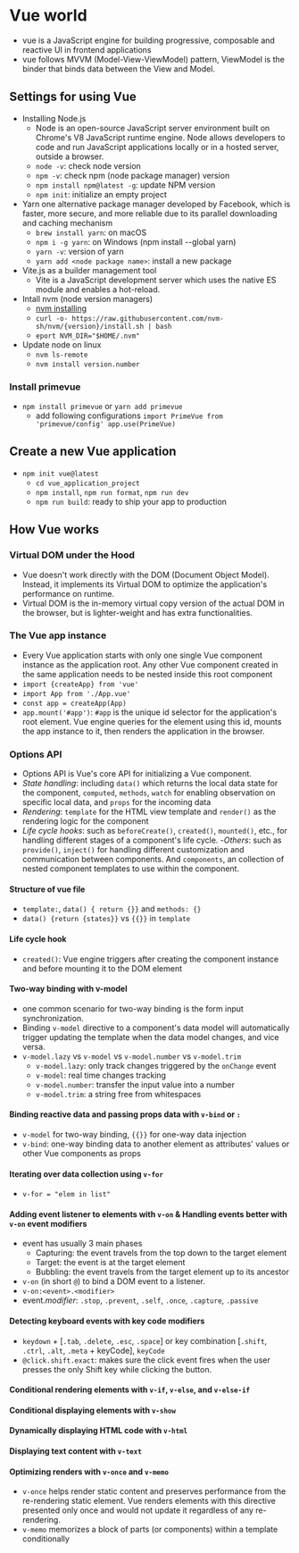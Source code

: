 # Vue world

- vue is a JavaScript engine for building progressive, composable and reactive UI in frontend applications
- vue follows MVVM (Model-View-ViewModel) pattern, ViewModel is the binder that binds data between the View and Model.

## Settings for using Vue

- Installing Node.js
  - Node is an open-source JavaScript server environment built on Chrome's V8 JavaScript runtime engine. Node allows developers to code and run JavaScript applications locally or in a hosted server, outside a browser.
  - `node -v`: check node version
  - `npm -v`: check npm (node package manager) version
  - `npm install npm@latest -g`: update NPM version
  - `npm init`: initialize an empty project
- Yarn one alternative package manager developed by Facebook, which is faster, more secure, and more reliable due to its parallel downloading and caching mechanism
  - `brew install yarn`: on macOS
  - `npm i -g yarn`: on Windows (npm install --global yarn)
  - `yarn -v`: version of yarn
  - `yarn add <node package name>`: install a new package
- Vite.js as a builder management tool
  - Vite is a JavaScript development server which uses the native ES module and enables a hot-reload.
- Intall nvm (node version managers)
  - [nvm installing](https://github.com/nvm-sh/nvm#installing-and-updating)
  - `curl -o- https://raw.githubusercontent.com/nvm-sh/nvm/{version}/install.sh | bash`
  - `eport NVM_DIR="$HOME/.nvm"`
- Update node on linux
  - `nvm ls-remote`
  - `nvm install version.number`

### Install primevue

- `npm install primevue` or `yarn add primevue`
  - add following configurations `import PrimeVue from 'primevue/config' app.use(PrimeVue)`

## Create a new Vue application

- `npm init vue@latest`
  - `cd vue_application_project`
  - `npm install`, `npm run format`, `npm run dev`
  - `npm run build`: ready to ship your app to production

## How Vue works

### Virtual DOM under the Hood

- Vue doesn't work directly with the DOM (Document Object Model). Instead, it implements its Virtual DOM to optimize the application's performance on runtime.
- Virtual DOM is the in-memory virtual copy version of the actual DOM in the browser, but is lighter-weight and has extra functionalities.

### The Vue app instance

- Every Vue application starts with only one single Vue component instance as the application root. Any other Vue component created in the same application needs to be nested inside this root component
- `import {createApp} from 'vue'`
- `import App from './App.vue'`
- `const app = createApp(App)`
- `app.mount('#app')`: `#app` is the unique id selector for the application's root element. Vue engine queries for the element using this id, mounts the app instance to it, then renders the application in the browser.

### Options API

- Options API is Vue's core API for initializing a Vue component.
- _State handling_: including `data()` which returns the local data state for the component, `computed`, `methods`, `watch` for enabling observation on specific local data, and `props` for the incoming data
- _Rendering_: `template` for the HTML view template and `render()` as the rendering logic for the component
- _Life cycle hooks_: such as `beforeCreate()`, `created()`, `mounted()`, etc., for handling different stages of a component's life cycle. -_Others_: such as `provide()`, `inject()` for handling different customization and communication between components. And `components`, an collection of nested component templates to use within the component.

#### Structure of vue file

- `template:`, `data() { return {}}` and `methods: {}`
- `data() {return {states}}` vs `{{}}` in `template`

#### Life cycle hook

- `created()`: Vue engine triggers after creating the component instance and before mounting it to the DOM element

#### Two-way binding with v-model

- one common scenario for two-way binding is the form input synchronization.
- Binding `v-model` directive to a component's data model will automatically trigger updating the template when the data model changes, and vice versa.
- `v-model.lazy` vs `v-model` vs `v-model.number` vs `v-model.trim`
  - `v-model.lazy`: only track changes triggered by the `onChange` event
  - `v-model`: real time changes tracking
  - `v-model.number`: transfer the input value into a number
  - `v-model.trim`: a string free from whitespaces

#### Binding reactive data and passing props data with `v-bind` or `:`

- `v-model` for two-way binding, `{{}}` for one-way data injection
- `v-bind`: one-way binding data to another element as attributes' values or other Vue components as props

#### Iterating over data collection using `v-for`

- `v-for = "elem in list"`

#### Adding event listener to elements with `v-on` & Handling events better with `v-on` event modifiers

- event has usually 3 main phases
  - Capturing: the event travels from the top down to the target element
  - Target: the event is at the target element
  - Bubbling: the event travels from the target element up to its ancestor
- `v-on` (in short `@`) to bind a DOM event to a listener.
- `v-on:<event>.<modifier>`
- event._modifier_: `.stop`, `.prevent`, `.self`, `.once`, `.capture`, `.passive`

#### Detecting keyboard events with key code modifiers

- `keydown` + [`.tab`, `.delete`, `.esc`, `.space`] or key combination [`.shift`, `.ctrl`, `.alt`, `.meta` + keyCode], `keyCode`
- `@click.shift.exact`: makes sure the click event fires when the user presses the only Shift key while clicking the button.

#### Conditional rendering elements with `v-if`, `v-else`, and `v-else-if`

#### Conditional displaying elements with `v-show`

#### Dynamically displaying HTML code with `v-html`

#### Displaying text content with `v-text`

#### Optimizing renders with `v-once` and `v-memo`

- `v-once` helps render static content and preserves performance from the re-rendering static element. Vue renders elements with this directive presented only once and would not update it regardless of any re-rendering.
- `v-memo` memorizes a block of parts (or components) within a template conditionally
